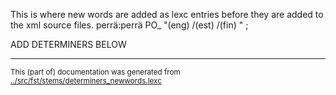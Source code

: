 This is where new words are added as lexc entries before they are
added to the xml source files.
perrä:perrä PO_ "(eng) /(est) /(fin) " ;


ADD DETERMINERS BELOW

* * *
<small>This (part of) documentation was generated from [../src/fst/stems/determiners_newwords.lexc](http://github.com/giellalt/lang-vro/blob/main/../src/fst/stems/determiners_newwords.lexc)</small>
